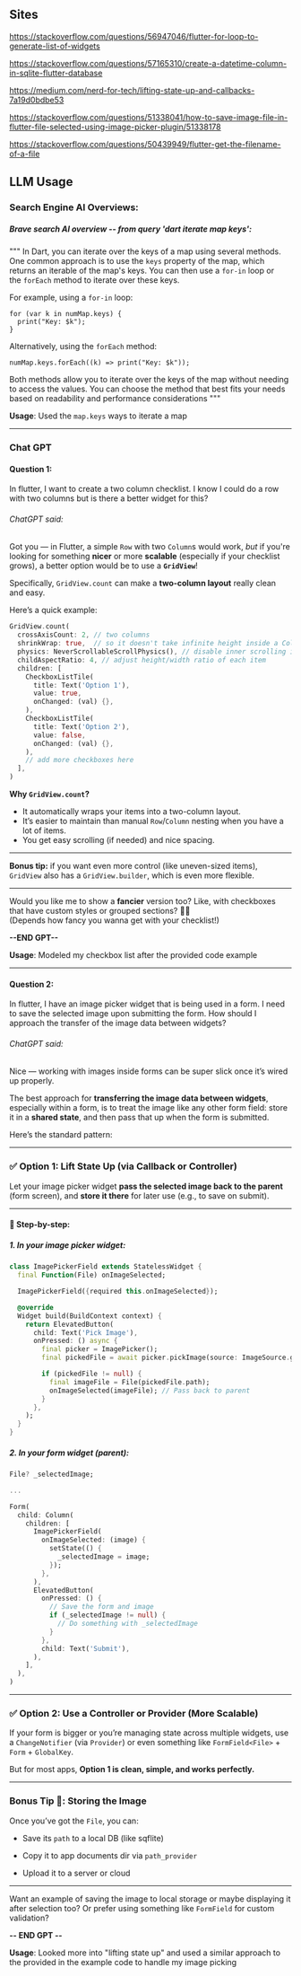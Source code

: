## Sites

https://stackoverflow.com/questions/56947046/flutter-for-loop-to-generate-list-of-widgets

https://stackoverflow.com/questions/57165310/create-a-datetime-column-in-sqlite-flutter-database

https://medium.com/nerd-for-tech/lifting-state-up-and-callbacks-7a19d0bdbe53

https://stackoverflow.com/questions/51338041/how-to-save-image-file-in-flutter-file-selected-using-image-picker-plugin/51338178

https://stackoverflow.com/questions/50439949/flutter-get-the-filename-of-a-file

## LLM Usage

### Search Engine AI Overviews:

##### Brave search AI overview -- from query 'dart iterate map keys':
"""
In Dart, you can iterate over the keys of a map using several methods. One common approach is to use the `keys` property of the map, which returns an iterable of the map's keys. You can then use a `for-in` loop or the `forEach` method to iterate over these keys.

For example, using a `for-in` loop:

```
for (var k in numMap.keys) {
  print("Key: $k");
}
```

Alternatively, using the `forEach` method:

```
numMap.keys.forEach((k) => print("Key: $k"));
```

Both methods allow you to iterate over the keys of the map without needing to access the values. You can choose the method that best fits your needs based on readability and performance considerations
"""

**Usage**: Used the `map.keys` ways to iterate a map

___

### Chat GPT

#### Question 1:
In flutter, I want to create a two column checklist. I know I could do a row with two columns but is there a better widget for this?

###### ChatGPT said:

Got you — in Flutter, a simple `Row` with two `Column`s would work, _but_ if you're looking for something **nicer** or more **scalable** (especially if your checklist grows), a better option would be to use a **`GridView`**!

Specifically, `GridView.count` can make a **two-column layout** really clean and easy.

Here’s a quick example:

```dart
GridView.count(
  crossAxisCount: 2, // two columns
  shrinkWrap: true,  // so it doesn't take infinite height inside a Column
  physics: NeverScrollableScrollPhysics(), // disable inner scrolling if needed
  childAspectRatio: 4, // adjust height/width ratio of each item
  children: [
    CheckboxListTile(
      title: Text('Option 1'),
      value: true,
      onChanged: (val) {},
    ),
    CheckboxListTile(
      title: Text('Option 2'),
      value: false,
      onChanged: (val) {},
    ),
    // add more checkboxes here
  ],
)
```

**Why `GridView.count`?**

- It automatically wraps your items into a two-column layout.
- It’s easier to maintain than manual `Row`/`Column` nesting when you have a lot of items.
- You get easy scrolling (if needed) and nice spacing.

---

**Bonus tip:** if you want even more control (like uneven-sized items), `GridView` also has a `GridView.builder`, which is even more flexible.

---

Would you like me to show a **fancier** version too? Like, with checkboxes that have custom styles or grouped sections? 🎨✅  
(Depends how fancy you wanna get with your checklist!)

**--END GPT--**

**Usage**: Modeled my checkbox list after the provided code example
___

#### Question 2:

In flutter, I have an image picker widget that is being used in a form. I need to save the selected image upon submitting the form. How should I approach the transfer of the image data between widgets?

###### ChatGPT said:

Nice — working with images inside forms can be super slick once it’s wired up properly.

The best approach for **transferring the image data between widgets**, especially within a form, is to treat the image like any other form field: store it in a **shared state**, and then pass that up when the form is submitted.

Here’s the standard pattern:

---

### ✅ Option 1: **Lift State Up (via Callback or Controller)**

Let your image picker widget **pass the selected image back to the parent** (form screen), and **store it there** for later use (e.g., to save on submit).

---

#### 🧩 Step-by-step:

##### 1. **In your image picker widget:**

```dart
class ImagePickerField extends StatelessWidget {
  final Function(File) onImageSelected;

  ImagePickerField({required this.onImageSelected});

  @override
  Widget build(BuildContext context) {
    return ElevatedButton(
      child: Text('Pick Image'),
      onPressed: () async {
        final picker = ImagePicker();
        final pickedFile = await picker.pickImage(source: ImageSource.gallery);

        if (pickedFile != null) {
          final imageFile = File(pickedFile.path);
          onImageSelected(imageFile); // Pass back to parent
        }
      },
    );
  }
}

```

##### 2. **In your form widget (parent):**

```dart
File? _selectedImage;

...

Form(
  child: Column(
    children: [
      ImagePickerField(
        onImageSelected: (image) {
          setState(() {
            _selectedImage = image;
          });
        },
      ),
      ElevatedButton(
        onPressed: () {
          // Save the form and image
          if (_selectedImage != null) {
            // Do something with _selectedImage
          }
        },
        child: Text('Submit'),
      ),
    ],
  ),
)

```

---

### ✅ Option 2: **Use a Controller or Provider (More Scalable)**

If your form is bigger or you’re managing state across multiple widgets, use a `ChangeNotifier` (via `Provider`) or even something like `FormField<File>` + `Form` + `GlobalKey`.

But for most apps, **Option 1 is clean, simple, and works perfectly.**

---

### Bonus Tip 💾: Storing the Image

Once you’ve got the `File`, you can:

- Save its `path` to a local DB (like sqflite)
    
- Copy it to app documents dir via `path_provider`
    
- Upload it to a server or cloud
    

---

Want an example of saving the image to local storage or maybe displaying it after selection too? Or prefer using something like `FormField` for custom validation?

**-- END GPT --**

**Usage**: Looked more into "lifting state up" and used a similar approach to the provided in the example code to handle my image picking 